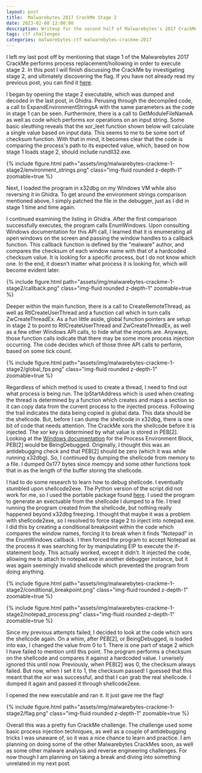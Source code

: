 ```yaml
---
layout: post
title:  Malwarebytes 2017 CrackMe Stage 2
date: 2023-02-08 12:00:00
description: Writeup for the second half of Malwarebytes's 2017 CrackMe challenge.
tags: ctf challenges
categories: malwarebytes-ctf malwarebytes-crackme-2017
---
```


I left my last post off by mentioning that stage 1 of the Malwarebytes 2017 CrackMe performs process replacement/hollowing in order to execute stage 2. In this post I will finish discussing the CrackMe by investigating stage 2, and ultimately discovering the flag. If you have not already read my previous post, you can find it <a href="/blog/2023/malwarebytes-2017-crackme-stage-1/">here</a>. 

I began by opening the stage 2 executable, which was dumped and decoded in the last post, in Ghidra. Perusing through the decompiled code, a call to ExpandEnvironmentStringsA with the same parameters as the code in stage 1 can be seen. Furthermore, there is a call to GetModuleFileNameA as well as code which performs xor operations on an input string. Some basic sleuthing reveals that the xor_leet function shown below will calculate a single value based on input data. This seems to me to be some sort of checksum function. With that in mind, it becomes clear that the code is comparing the process's path to its expected value, which, based on how stage 1 loads stage 2, should include rundll32.exe. 

{% include figure.html path="assets/img/malwarebytes-crackme-1-stage2/environment_strings.png" class="img-fluid rounded z-depth-1" zoomable=true %}

Next, I loaded the program in x32dbg on my Windows VM while also reversing it in Ghidra. To get around the environment strings comparison mentioned above, I simply patched the file in the debugger, just as I did in stage 1 time and time again. 

I continued examining the listing in Ghidra. After the first comparison successfully executes, the program calls EnumWindows. Upon consulting Windows documentation for this API call, I learned that it is enumerating all open windows on the screen and passing the window handles to a callback function. This callback function is defined by the "malware" author, and compares the checksum of each window name with that of a hardcoded checksum value. It is looking for a specific process, but I do not know which one. In the end, it doesn't matter what process it is looking for, which will become evident later.

{% include figure.html path="assets/img/malwarebytes-crackme-1-stage2/callback.png" class="img-fluid rounded z-depth-1" zoomable=true %}

Deeper within the main function, there is a call to CreateRemoteThread, as well as RtlCreateUserThread and a function call which in turn calls ZwCreateThreadEx. As a fun little aside, global function pointers are setup in stage 2 to point to RtlCreateUserThread and ZwCreateThreadEx, as well as a few other Windows API calls, to hide what the imports are. Anyways, those function calls indicate that there may be some more process injection occurring. The code decides which of those three API calls to perform, based on some tick count.

{% include figure.html path="assets/img/malwarebytes-crackme-1-stage2/global_fps.png" class="img-fluid rounded z-depth-1" zoomable=true %}

Regardless of which method is used to create a thread, I need to find out what process is being run. The lpStartAddress which is used when creating the thread is determined by a function which creates and maps a section so it can copy data from the current process to the injected process. Following the trail indicates the data being copied is global data. This data should be the shellcode. But, before I can dump the shellcode in x32dbg, there is one bit of code that needs attention. The CrackMe xors the shellcode before it is injected. The xor key is determined by what value is stored in PEB[2]. Looking at the <a href="https://learn.microsoft.com/en-us/windows/win32/api/winternl/ns-winternl-peb">Windows documentation</a> for the Process Environment Block, PEB[2] would be BeingDebugged. Originally, I thought this was an antidebugging check and that PEB[2] should be zero (which it was while running x32dbg). So, I continued by dumping the shellcode from memory to a file. I dumped 0x177 bytes since memcpy and some other functions took that in as the length of the buffer storing the shellcode.

I had to do some research to learn how to debug shellcode. I eventually stumbled upon shellcode2exe. The Python version of the script did not work for me, so I used the portable package found <a href="https://github.com/fr0gger/shellcode2exe_package">here</a>. I used the program to generate an exectuable from the shellcode I dumped to a file. I tried running the program created from the shellcode, but nothing really happened beyond x32dbg freezing. I thought that maybe it was a problem with shellcode2exe, so I resolved to force stage 2 to inject into notepad.exe. I did this by creating a conditional breakpoint within the code which compares the window names, forcing it to break when it finds "Notepad" in the EnumWindows callback. I then forced the program to accept Notepad as the process it was searching for by manipulating EIP to execute the if-statement body. This actually worked, except it didn't. It injected the code, allowing me to attach to notepad.exe in another debugger instance, but it was again seemingly invalid shellcode which prevented the program from doing anything. 

{% include figure.html path="assets/img/malwarebytes-crackme-1-stage2/conditional_breakpoint.png" class="img-fluid rounded z-depth-1" zoomable=true %}

{% include figure.html path="assets/img/malwarebytes-crackme-1-stage2/notepad_process.png" class="img-fluid rounded z-depth-1" zoomable=true %}

Since my previous attempts failed, I decided to look at the code which xors the shellcode again. On a whim, after PEB[2], or BeingDebugged, is loaded into eax, I changed the value from 0 to 1. There is one part of stage 2 which I have failed to mention until this point. The program performs a checksum on the shellcode and compares it against a hardcoded value. I unwisely ignored this until now. Previously, when PEB[2] was 0, the checksum always failed. But now, when I set it to 1, the checksum passed! I guessed that this meant that the xor was successful, and that I can grab the real shellcode. I dumped it again and passed it through shellcode2exe. 

I opened the new executable and ran it. It just gave me the flag!

{% include figure.html path="assets/img/malwarebytes-crackme-1-stage2/flag.png" class="img-fluid rounded z-depth-1" zoomable=true %}

Overall this was a pretty fun CrackMe challenge. The challenge used some basic process injection techniques, as well as a couple of antidebugging tricks I was unaware of, so it was a nice chance to learn and practice. I am planning on doing some of the other Malwarebytes CrackMes soon, as well as some other malware analysis and reverse engineering challenges. For now though I am planning on taking a break and diving into something unrelated in my next post.